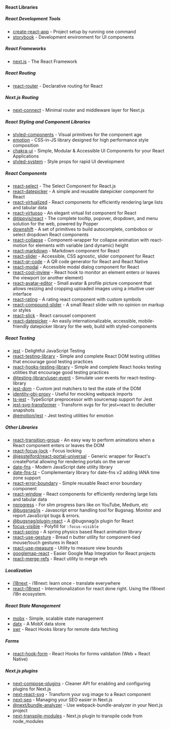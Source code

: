 #### React Libraries

##### React Development Tools
 - [create-react-app](https://github.com/facebook/create-react-app) - Project setup by running one command
 - [storybook](https://github.com/storybookjs/storybook) - Development environment for UI components

##### React Frameworks
- [next.js](https://github.com/vercel/next.js) - The React Framework

##### React Routing
- [react-router](https://github.com/ReactTraining/react-router) - Declarative routing for React

##### Next.js Routing
- [next-connect](https://github.com/hoangvvo/next-connect) - Minimal router and middleware layer for Next.js

##### React Styling and Component Libraries
- [styled-components](https://github.com/styled-components/styled-components) - Visual primitives for the component age
- [emotion](https://github.com/emotion-js/emotion) - CSS-in-JS library designed for high performance style composition
- [chakra-ui](https://github.com/chakra-ui/chakra-ui/) - Simple, Modular & Accessible UI Components for your React Applications
- [styled-system](https://github.com/styled-system/styled-system) - Style props for rapid UI development

##### React Components
- [react-select](https://github.com/JedWatson/react-select) - The Select Component for React.js
- [react-datepicker](https://github.com/Hacker0x01/react-datepicker/) - A simple and reusable datepicker component for React
- [react-virtualized](https://github.com/bvaughn/react-virtualized) - React components for efficiently rendering large lists and tabular data
- [react-virtuoso](https://github.com/petyosi/react-virtuoso) - An elegant virtual list component for React
- [@tippyjs/react](https://github.com/atomiks/tippyjs-react) - The complete tooltip, popover, dropdown, and menu solution for the web, powered by Popper
- [downshift](https://github.com/downshift-js/downshift) - A set of primitives to build autocomplete, combobox or select dropdown React components
- [react-collapse](https://github.com/nkbt/react-collapse) - Component-wrapper for collapse animation with react-motion for elements with variable (and dynamic) height
- [react-markdown](https://github.com/remarkjs/react-markdown) - Markdown component for React
- [react-slider](https://github.com/zillow/react-slider) - Accessible, CSS agnostic, slider component for React
- [react-qr-code](https://github.com/rosskhanas/react-qr-code) - A QR code generator for React and React Native
- [react-modal](https://github.com/reactjs/react-modal) - Accessible modal dialog component for React
- [react-cool-inview](https://github.com/wellyshen/react-cool-inview) - React hook to monitor an element enters or leaves the viewport (or another element)
- [react-avatar-editor](https://github.com/mosch/react-avatar-editor) - Small avatar & profile picture component that allows resizing and cropping uploaded images using a intuitive user interface
- [react-rating](https://github.com/dreyescat/react-rating) - A rating react component with custom symbols
- [react-compound-slider](https://github.com/sghall/react-compound-slider) - A small React slider with no opinion on markup or styles
- [react-slick](https://github.com/akiran/react-slick) - React carousel component
- [react-datepicker](https://github.com/tresko/react-datepicker) - An easily internationalizable, accessible, mobile-friendly datepicker library for the web, build with styled-components

##### React Testing
- [jest](https://github.com/facebook/jest) - Delightful JavaScript Testing
- [react-testing-library](https://github.com/testing-library/react-testing-library) - Simple and complete React DOM testing utilities that encourage good testing practices
- [react-hooks-testing-library](https://github.com/testing-library/react-hooks-testing-library) - Simple and complete React hooks testing utilities that encourage good testing practices
- [@testing-library/user-event](https://github.com/testing-library/user-event) - Simulate user events for react-testing-library
- [jest-dom](https://github.com/testing-library/jest-dom) - Custom jest matchers to test the state of the DOM
- [identity-obj-proxy](https://github.com/keyz/identity-obj-proxy) - Useful for mocking webpack imports
- [ts-jest](https://github.com/kulshekhar/ts-jest) - TypeScript preprocessor with sourcemap support for Jest
- [jest-svg-transformer](https://www.npmjs.com/package/jest-svg-transformer) - Transform svgs for for jest+react to declutter snapshots
- [@emotion/jest](https://github.com/emotion-js/emotion/tree/master/packages/jest) - Jest testing utilities for emotion

##### Other Libraries
- [react-transition-group](https://github.com/reactjs/react-transition-group) - An easy way to perform animations when a React component enters or leaves the DOM
- [react-focus-lock](https://github.com/theKashey/react-focus-lock) - Focus locking
- [@jesstelford/react-portal-universal](https://github.com/jesstelford/react-portal-universal) - Generic wrapper for React's createPortal allowing for rendering portals on the server
- [date-fns](https://github.com/date-fns/date-fns) - Modern JavaScript date utility library
- [date-fns-tz](https://github.com/marnusw/date-fns-tz) - Complementary library for date-fns v2 adding IANA time zone support
- [react-error-boundary](https://github.com/bvaughn/react-error-boundary) - Simple reusable React error boundary component
- [react-window](https://github.com/bvaughn/react-window) - React components for efficiently rendering large lists and tabular data
- [nprogress](https://github.com/rstacruz/nprogress) - For slim progress bars like on YouTube, Medium, etc
- [@bugsnag/js](https://github.com/bugsnag/bugsnag-js) - Javascript error handling tool for Bugsnag. Monitor and report JavaScript bugs & errors.
- [@bugsnag/plugin-react](https://github.com/bugsnag/bugsnag-js/tree/master/packages/plugin-react) - A @bugsnag/js plugin for React
- [focus-visible](https://github.com/WICG/focus-visible) - Polyfill for `:focus-visible`
- [react-spring](https://github.com/pmndrs/react-spring) - A spring physics based React animation library
- [react-use-gesture](https://github.com/pmndrs/react-use-gesture) - Bread n butter utility for component-tied mouse/touch gestures in React
- [react-use-measure](https://github.com/pmndrs/react-use-measure) - Utility to measure view bounds
- [googlemap-react](https://github.com/googlemap-react/googlemap-react) - Easier Google Map Integration for React projects
- [react-merge-refs](https://github.com/gregberge/react-merge-refs) - React utility to merge refs

##### Localization
- [i18next](https://github.com/i18next/i18next) - i18next: learn once - translate everywhere
- [react-i18next](https://github.com/i18next/react-i18next) - Internationalization for react done right. Using the i18next i18n ecosystem.

##### React State Management
- [mobx](https://github.com/mobxjs/mobx) - Simple, scalable state management
- [datx](https://github.com/infinum/datx) - A MobX data store
- [swr](https://github.com/vercel/swr) - React Hooks library for remote data fetching

##### Forms
- [react-hook-form](https://github.com/react-hook-form/react-hook-form) - React Hooks for forms validation (Web + React Native)

##### Next.js plugins
- [next-compose-plugins](https://github.com/cyrilwanner/next-compose-plugins) - Cleaner API for enabling and configuring plugins for Next.js
- [next-react-svg](https://github.com/jeremybarbet/next-react-svg) - Transform your svg image to a React component
- [next-seo](https://github.com/garmeeh/next-seo) - Managing your SEO easier in Next.js
- [@next/bundle-analyzer](https://github.com/vercel/next.js/tree/canary/packages/next-bundle-analyzer) - Use webpack-bundle-analyzer in your Next.js project
- [next-transpile-modules](https://github.com/martpie/next-transpile-modules#readme) - Next.js plugin to transpile code from node_modules